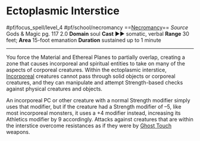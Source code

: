 # Ectoplasmic Interstice
#pf/focus_spell/level_4 #pf/school/necromancy 
==[Necromancy](../../../Traits/Necromancy.md)==
*Source* Gods & Magic pg. 117 2.0
**Domain** soul
**Cast** ►► somatic, verbal
**Range** 30 feet; **Area** 15-foot emanation
**Duration** sustained up to 1 minute

---
You force the Material and Ethereal Planes to partially overlap, creating a zone that causes incorporeal and spiritual entities to take on many of the aspects of corporeal creatures. Within the ectoplasmic interstice, [Incorporeal](../../../Traits/Incorporeal.md) creatures cannot pass through solid objects or corporeal creatures, and they can manipulate and attempt Strength-based checks against physical creatures and objects.

An incorporeal PC or other creature with a normal Strength modifier simply uses that modifier, but if the creature had a Strength modifier of –5, like most incorporeal monsters, it uses a +4 modifier instead, increasing its Athletics modifier by 9 accordingly. Attacks against creatures that are within the interstice overcome resistances as if they were by [Ghost Touch](../../../Items/Runes/Weapon%20Property%20Runes/Ghost%20Touch.md) weapons.